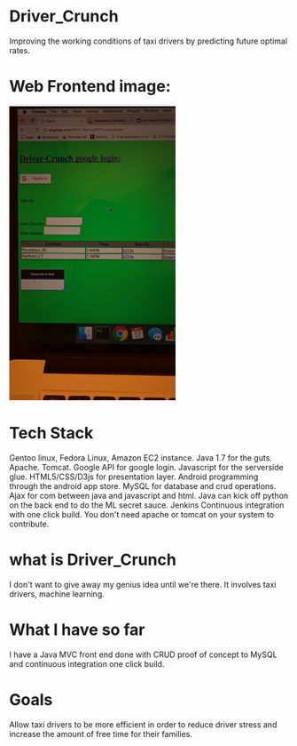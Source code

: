 # Driver_Crunch

Improving the working conditions of taxi drivers by predicting future optimal rates.


# Web Frontend image:


<img src="./IMG_20170617_143125.jpg" width="300">


# Tech Stack

Gentoo linux, Fedora Linux, Amazon EC2 instance.
Java 1.7 for the guts.
Apache.
Tomcat.
Google API for google login.
Javascript for the serverside glue.
HTML5/CSS/D3js for presentation layer.
Android programming through the android app store.
MySQL for database and crud operations.
Ajax for com between java and javascript and html.
Java can kick off python on the back end to do the ML secret sauce.
Jenkins Continuous integration with one click build.  You don't need apache or tomcat on your system to contribute.

# what is Driver_Crunch

I don't want to give away my genius idea until we're there.  It involves taxi drivers, machine learning. 

# What I have so far

I have a Java MVC front end done with CRUD proof of concept to MySQL and continuous integration one click build.

# Goals

Allow taxi drivers to be more efficient in order to reduce driver stress and increase the amount of free time for their families.
